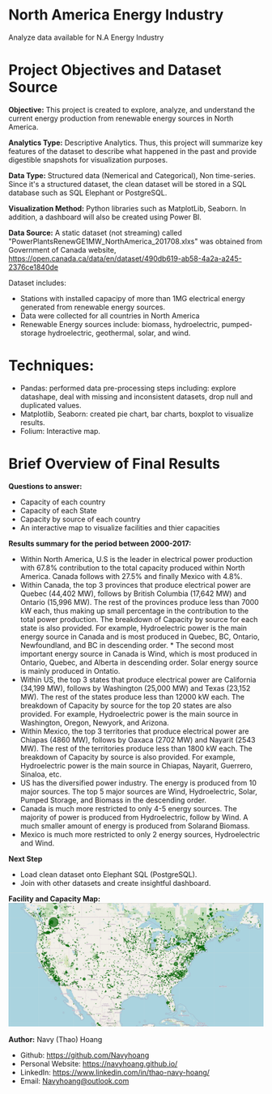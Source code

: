 # North America Energy Industry
 Analyze data available for N.A Energy Industry

# Project Objectives and Dataset Source

**Objective:** This project is created to explore, analyze, and understand the current energy production from renewable energy sources in North America.

**Analytics Type:** Descriptive Analytics. Thus, this project will summarize key features of the dataset to describe what happened in the past and provide digestible snapshots for visualization purposes.

**Data Type:** Structured data (Nemerical and Categorical), Non time-series. Since it's a structured dataset, the clean dataset will be stored in a SQL database such as SQL Elephant or PostgreSQL.

**Visualization Method:** Python libraries such as MatplotLib, Seaborn. In addition, a dashboard will also be created using Power BI.

**Data Source:** A static dataset (not streaming) called "PowerPlantsRenewGE1MW_NorthAmerica_201708.xlxs" was obtained from Government of Canada website, https://open.canada.ca/data/en/dataset/490db619-ab58-4a2a-a245-2376ce1840de

Dataset includes:

*   Stations with installed capacipy of more than 1MG electrical energy generated from renewable energy sources.
*   Data were collected for all countries in North America
*   Renewable Energy sources include: biomass, hydroelectric, pumped-storage hydroelectric, geothermal, solar, and wind.

# Techniques:

* Pandas: performed data pre-processing steps including: explore datashape, deal with missing and inconsistent datasets, drop null and duplicated values.
* Matplotlib, Seaborn: created pie chart, bar charts, boxplot to visualize results.
* Folium: Interactive map. 


# Brief Overview of Final Results

**Questions to answer:**

* Capacity of each country
* Capacity of each State
* Capacity by source of each country
* An interactive map to visualize facilities and thier capacities

**Results summary for the period between 2000-2017:**

* Within North America, U.S is the leader in electrical power production with 67.8% contribution to the total capacity produced within North America. Canada follows with 27.5% and finally Mexico with 4.8%.
* Within Canada, the top 3 provinces that produce electrical power are Quebec (44,402 MW), follows by British Columbia (17,642 MW) and Ontario (15,996 MW). The rest of the provinces produce less than 7000 kW each, thus making up small percentage in the contribution to the total power production. The breakdown of Capacity by source for each state is also provided. For example, Hydroelectric power is the main energy source in Canada and is most produced in Quebec, BC, Ontario, Newfoundland, and BC in descending order. * The second most important energy source in Canada is Wind, which is most produced in Ontario, Quebec, and Alberta in descending order. Solar energy source is mainly produced in Ontatio.
* Within US, the top 3 states that produce electrical power are California (34,199 MW), follows by Washington (25,000 MW) and Texas (23,152 MW). The rest of the states produce less than 12000 kW each. The breakdown of Capacity by source for the top 20 states are also provided. For example, Hydroelectric power is the main source in Washington, Oregon, Newyork, and Arizona.
* Within Mexico, the top 3 territories that produce electrical power are Chiapas (4860 MW), follows by Oaxaca (2702 MW) and Nayarit (2543 MW). The rest of the territories produce less than 1800 kW each. The breakdown of Capacity by source is also provided. For example, Hydroelectric power is the main source in Chiapas, Nayarit, Guerrero, Sinaloa, etc.
* US has the diversified power industry. The energy is produced from 10 major sources. The top 5 major sources are Wind, Hydroelectric, Solar, Pumped Storage, and Biomass in the descending order.
* Canada is much more restricted to only 4-5 energy sources. The majority of power is produced from Hydroelectric, follow by Wind. A much smaller amount of energy is produced from Solarand Biomass.
* Mexico is much more restricted to only 2 energy sources, Hydroelectric and Wind.

**Next Step**

* Load clean dataset onto Elephant SQL (PostgreSQL).
* Join with other datasets and create insightful dashboard.

**Facility and Capacity Map:**
![alt text](https://github.com/Navyhoang/North-America-Energy-Industry/blob/main/1_Descriptive_Analysis/results/Facilities_capacity_map.PNG "Facility Map")


**Author:** Navy (Thao) Hoang
* Github: https://github.com/Navyhoang
* Personal Website: https://navyhoang.github.io/
* LinkedIn: https://www.linkedin.com/in/thao-navy-hoang/
* Email: Navyhoang@outlook.com
